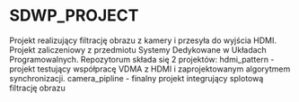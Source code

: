 # SDWP_PROJECT
Projekt realizujący filtrację obrazu z kamery i przesyła do wyjścia HDMI. Projekt zaliczeniowy z przedmiotu Systemy Dedykowane w Układach Programowalnych. Repozytorum składa się 2 projektów: hdmi_pattern - projekt testujący współpracę VDMA z HDMI i zaprojektowanym algorytmem synchronizacji. camera_pipline - finalny projekt integrujący splotową filtrację obrazu
